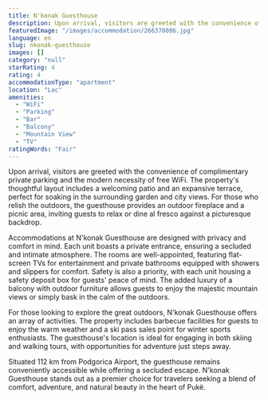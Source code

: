 ```yaml
---
title: N'konak Guesthouse
description: Upon arrival, visitors are greeted with the convenience of complimentary private parking and the modern necessity of free WiFi. The property's thoughtful layout
featuredImage: "/images/accommodation/266378086.jpg"
language: en
slug: nkonak-guesthouse
images: []
category: "null"
starRating: 4
rating: 4
accommodationType: "apartment"
location: "Lac"
amenities:
  - "WiFi"
  - "Parking"
  - "Bar"
  - "Balcony"
  - "Mountain View"
  - "TV"
ratingWords: "Fair"
---
```


Upon arrival, visitors are greeted with the convenience of complimentary private parking and the modern necessity of free WiFi. The property's thoughtful layout includes a welcoming patio and an expansive terrace, perfect for soaking in the surrounding garden and city views. For those who relish the outdoors, the guesthouse provides an outdoor fireplace and a picnic area, inviting guests to relax or dine al fresco against a picturesque backdrop.

Accommodations at N'konak Guesthouse are designed with privacy and comfort in mind. Each unit boasts a private entrance, ensuring a secluded and intimate atmosphere. The rooms are well-appointed, featuring flat-screen TVs for entertainment and private bathrooms equipped with showers and slippers for comfort. Safety is also a priority, with each unit housing a safety deposit box for guests' peace of mind. The added luxury of a balcony with outdoor furniture allows guests to enjoy the majestic mountain views or simply bask in the calm of the outdoors.

For those looking to explore the great outdoors, N'konak Guesthouse offers an array of activities. The property includes barbecue facilities for guests to enjoy the warm weather and a ski pass sales point for winter sports enthusiasts. The guesthouse's location is ideal for engaging in both skiing and walking tours, with opportunities for adventure just steps away.

Situated 112 km from Podgorica Airport, the guesthouse remains conveniently accessible while offering a secluded escape. N'konak Guesthouse stands out as a premier choice for travelers seeking a blend of comfort, adventure, and natural beauty in the heart of Pukë.

